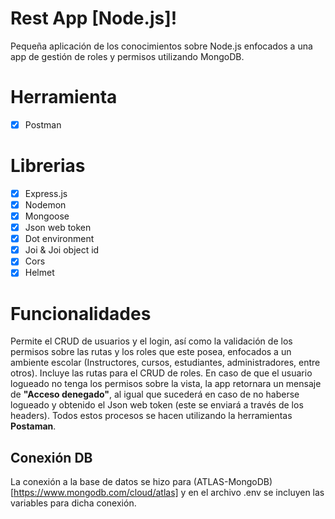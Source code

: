 # Rest App [Node.js]!

Pequeña aplicación de los conocimientos sobre Node.js enfocados a una app de gestión de roles y permisos utilizando MongoDB.

# Herramienta

 - [x] Postman

# Librerias

 - [x] Express.js
 - [x] Nodemon
 - [x] Mongoose
 - [x] Json web token
 - [x] Dot environment
 - [x] Joi & Joi object id
 - [x] Cors
 - [x] Helmet

# Funcionalidades

Permite el CRUD de usuarios y el login, así como la validación de los permisos sobre las rutas y los roles que este posea, enfocados a un ambiente escolar (Instructores, cursos, estudiantes, administradores, entre otros). Incluye las rutas para el CRUD de roles.
En caso de que el usuario logueado no tenga los permisos sobre la vista, la app retornara un mensaje de **"Acceso denegado"**, al igual que sucederá en caso de no haberse logueado y obtenido el Json web token (este se enviará a través de los headers).
Todos estos procesos se hacen utilizando la herramientas **Postaman**.

## Conexión DB

La conexión a la base de datos se hizo para (ATLAS-MongoDB)[https://www.mongodb.com/cloud/atlas] y en el archivo .env se incluyen las variables para dicha conexión.
